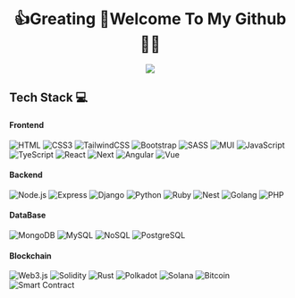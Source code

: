 <h1 align='center'>
  👍Greating 👋Welcome To My Github 👨‍💻
</h1>

<P align='center'>
 <a href="https://github.com/CreativeSuperStar">
    <img src="https://readme-typing-svg.herokuapp.com?font=Fira+Code&weight=500&size=24&duration=2000&pause=1000&color=000000&center=true&vCenter=true&random=false&width=1200&height=100&lines=Full+Stack+Web+Developer;Blockchain+Developer;Smart+Contract+Security+Auditor">
  </a> 
</P>

## Tech Stack 💻
#### Frontend
![HTML](https://img.shields.io/badge/-HTML-000?style=for-the-badge&logo=html5)
![CSS3](https://img.shields.io/badge/-CSS3-000?style=for-the-badge&logo=css3)
![TailwindCSS](https://img.shields.io/badge/-TailwindCSS-000?style=for-the-badge&logo=tailwind-css)
![Bootstrap](https://img.shields.io/badge/-Bootstrap-000?style=for-the-badge&logo=bootstrap)
![SASS](https://img.shields.io/badge/-SASS-000?style=for-the-badge&logo=sass)
![MUI](https://img.shields.io/badge/-MUI-000?style=for-the-badge&logo=mui)
![JavaScript](https://img.shields.io/badge/-JavaScript-000?style=for-the-badge&logo=javascript)
![TyeScript](https://img.shields.io/badge/-TypeScript-000?style=for-the-badge&logo=typescript)
![React](https://img.shields.io/badge/-React-000?style=for-the-badge&logo=react)
![Next](https://img.shields.io/badge/-Next-000?style=for-the-badge&logo=next.js)
![Angular](https://img.shields.io/badge/-Angular-000?style=for-the-badge&logo=angular)
![Vue](https://img.shields.io/badge/-Vue-000?style=for-the-badge&logo=vue.js)

#### Backend
![Node.js](https://img.shields.io/badge/-Node-000?style=for-the-badge&logo=node.js)
![Express](https://img.shields.io/badge/-Express-000?style=for-the-badge&logo=express)
![Django](https://img.shields.io/badge/-Django-000?style=for-the-badge&logo=django)
![Python](https://img.shields.io/badge/-Python-000?style=for-the-badge&logo=python)
![Ruby](https://img.shields.io/badge/-Ruby-000?style=for-the-badge&logo=ruby)
![Nest](https://img.shields.io/badge/-Nest-000?style=for-the-badge&logo=nest.js)
![Golang](https://img.shields.io/badge/-Golang-000?style=for-the-badge&logo=golang)
![PHP](https://img.shields.io/badge/-Php-000?style=for-the-badge&logo=php)

#### DataBase
![MongoDB](https://img.shields.io/badge/-Mongodb-000?style=for-the-badge&logo=mongodb)
![MySQL](https://img.shields.io/badge/-MySQL-000?style=for-the-badge&logo=mysql)
![NoSQL](https://img.shields.io/badge/-NoSQL-000?style=for-the-badge&logo=nosql)
![PostgreSQL](https://img.shields.io/badge/-PostgreSQL-000?style=for-the-badge&logo=postgresql)

#### Blockchain
![Web3.js](https://img.shields.io/badge/-Web3-000?style=for-the-badge&logo=web3)
![Solidity](https://img.shields.io/badge/-Solidity-000?style=for-the-badge&logo=solidity)
![Rust](https://img.shields.io/badge/-Rust-000?style=for-the-badge&logo=rust)
![Polkadot](https://img.shields.io/badge/-Polkadot-000?style=for-the-badge&logo=polkadot)
![Solana](https://img.shields.io/badge/-Solana-000?style=for-the-badge&logo=solana)
![Bitcoin](https://img.shields.io/badge/-Bitcoin-000?style=for-the-badge&logo=bitcoin)
![Smart Contract](https://img.shields.io/badge/-SmartContract-000?style=for-the-badge&logo=smartcontract)







